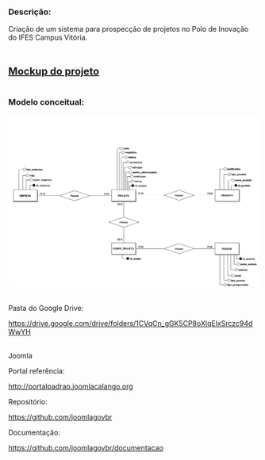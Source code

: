 ### Descrição:<br>
Criação de um sistema para prospecção de projetos no Polo de Inovação do IFES Campus Vitória. <br><br><br>

<b style="font-size: 20px;">[Mockup do projeto](arquivos/Mockup_Prospeccao_Projetos.pdf)</b> <br><br>

### Modelo conceitual:<br>
![img](arquivos/modelo_conceitual_pp_ifes.png) <br><br>




Pasta do Google Drive:

https://drive.google.com/drive/folders/1CVqCn_gGK5CP8oXlqElxSrczc94dWwYH <br><br>

Joomla

Portal referência: 

http://portalpadrao.joomlacalango.org 
 
Repositório:

https://github.com/joomlagovbr
 
Documentação:

https://github.com/joomlagovbr/documentacao
